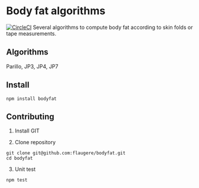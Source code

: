# Body fat algorithms

[![CircleCI](https://circleci.com/gh/flaugere/bodyfat.svg?style=svg)](https://circleci.com/gh/flaugere/bodyfat)
Several algorithms to compute body fat according to skin folds or tape measurements.

## Algorithms

Parillo, JP3, JP4, JP7

## Install

```
npm install bodyfat
```

## Contributing

1) Install GIT 

2) Clone repository

```
git clone git@github.com:flaugere/bodyfat.git
cd bodyfat
```

3) Unit test

```
npm test
```